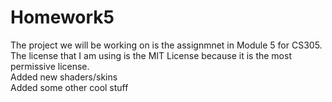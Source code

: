 # Homework5
The project we will be working on is the assignmnet in Module 5 for CS305.  
The license that I am using is the MIT License because it is the most permissive license.  
Added new shaders/skins  
Added some other cool stuff  
